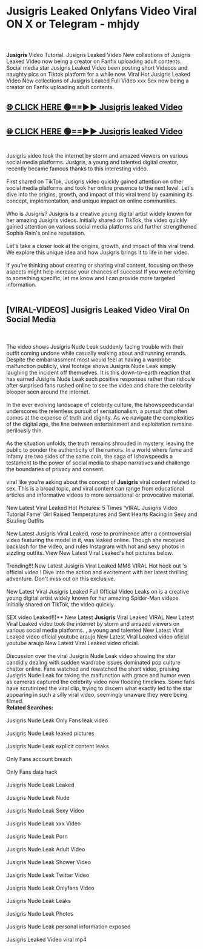 <h1> Jusigris Leaked Onlyfans Video Viral ON X or Telegram - mhjdy </h1>

# 
<br>
<strong>Jusigris</strong> Video Tutorial. Jusigris Leaked Video New collections of  Jusigris Leaked Video now being a creator on Fanfix uploading adult contents. Social media star Jusigris Leaked Video been posting short Videoos and naughty pics on Tiktok platform for a while now. Viral Hot Jusigris Leaked Video New collections of Jusigris Leaked Full Video xxx Sex now being a creator on Fanfix uploading adult contents.
<br>

## [🌐 CLICK HERE 🟢==►► Jusigris leaked Video ](https://onlyclips.site?title=Jusigris&ref=git)


## [🌐 CLICK HERE 🟢==►► Jusigris leaked Video ](https://onlyclips.site?title=Jusigris&ref=git)

<br>
Jusigris video took the internet by storm and amazed viewers on various social media platforms. Jusigris, a young and talented digital creator, recently became famous thanks to this interesting video.
<br><br>
First shared on TikTok, Jusigris video quickly gained attention on other social media platforms and took her online presence to the next level. Let's dive into the origins, growth, and impact of this viral trend by examining its concept, implementation, and unique impact on online communities.
<br><br>
Who is Jusigris? Jusigris is a creative young digital artist widely known for her amazing Jusigris videos. Initially shared on TikTok, the video quickly gained attention on various social media platforms and further strengthened Sophia Rain's online reputation.
<br><br>
Let's take a closer look at the origins, growth, and impact of this viral trend. We explore this unique idea and how Jusigris brings it to life in her video.
<br><br>
If you're thinking about creating or sharing viral content, focusing on these aspects might help increase your chances of success! If you were referring to something specific, let me know and I can provide more targeted information.
<br><br>
<h2>[VIRAL-VIDEOS] Jusigris Leaked Video Viral On Social Media</h2>
<br><br>
The video shows Jusigris Nude Leak suddenly facing trouble with their outfit coming undone while casually walking about and running errands. Despite the embarrassment most would feel at having a wardrobe malfunction publicly, viral footage shows Jusigris Nude Leak simply laughing the incident off themselves. It is this down-to-earth reaction that has earned Jusigris Nude Leak such positive responses rather than ridicule after surprised fans rushed online to see the video and share the celebrity blooper seen around the internet.
<br><br>
In the ever evolving landscape of celebrity culture, the Ishowspeedscandal underscores the relentless pursuit of sensationalism, a pursuit that often comes at the expense of truth and dignity. As we navigate the complexities of the digital age, the line between entertainment and exploitation remains perilously thin.
<br><br>
As the situation unfolds, the truth remains shrouded in mystery, leaving the public to ponder the authenticity of the rumors. In a world where fame and infamy are two sides of the same coin, the saga of Ishowspeedis a testament to the power of social media to shape narratives and challenge the boundaries of privacy and consent.
<br><br>
viral like you're asking about the concept of <strong>Jusigris</strong> viral content related to sex. This is a broad topic, and viral content can range from educational articles and informative videos to more sensational or provocative material.
<br><br>
New Latest Viral Leaked Hot Pictures: 5 Times 'VIRAL Jusigris Video Tutorial Fame' Girl Raised Temperatures and Sent Hearts Racing in Sexy and Sizzling Outfits
<br><br>
New Latest Jusigris Viral Leaked, rose to prominence after a controversial video featuring the model in it, was leaked online. Though she received backlash for the video, and rules Instagram with hot and sexy photos in sizzling outfits. View New Latest Viral Leaked's hot pictures below.
<br><br>
Trending!!! New Latest Jusigris Viral Leaked MMS VIRAL Hot heck out 's official video ! Dive into the action and excitement with her latest thrilling adventure. Don't miss out on this exclusive.
<br><br>
New Latest Viral Jusigris Leaked Full Official Video Leaks on  is a creative young digital artist widely known for her amazing Spider-Man videos. Initially shared on TikTok, the video quickly.
<br><br>
SEX video Leaked!!)** New Latest <strong>Jusigris</strong> Viral Leaked VIRAL New Latest Viral Leaked video took the internet by storm and amazed viewers on various social media platforms. , a young and talented New Latest Viral Leaked video oficial youtube araujo New Latest Viral Leaked video oficial youtube araujo New Latest Viral Leaked video oficial.
<br><br>
Discussion over the viral Jusigris Nude Leak video showing the star candidly dealing with sudden wardrobe issues dominated pop culture chatter online. Fans watched and rewatched the short video, praising Jusigris Nude Leak for taking the malfunction with grace and humor even as cameras captured the celebrity video now flooding timelines. Some fans have scrutinized the viral clip, trying to discern what exactly led to the star appearing in such a silly viral video, seemingly unaware they were being filmed.
<br>
<strong>Related Searches:</strong>
<br><br>
Jusigris Nude Leak Only Fans leak video
<br><br>
Jusigris Nude Leak leaked pictures
<br><br>
Jusigris Nude Leak explicit content leaks
<br><br>
Only Fans account breach
<br><br>
Only Fans data hack
<br><br>
Jusigris Nude Leak Leaked
<br><br>
Jusigris Nude Leak Nude
<br><br>
Jusigris Nude Leak Sexy Video
<br><br>
Jusigris Nude Leak xxx Video
<br><br>
Jusigris Nude Leak Porn
<br><br>
Jusigris Nude Leak Adult Video
<br><br>
Jusigris Nude Leak Shower Video
<br><br>
Jusigris Nude Leak Twitter Video
<br><br>
Jusigris Nude Leak Onlyfans Video
<br><br>
Jusigris Nude Leak Leaks
<br><br>
Jusigris Nude Leak Photos
<br><br>
Jusigris Nude Leak personal information exposed
<br><br>
Jusigris Leaked Video viral mp4
